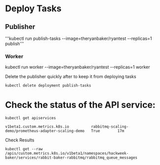 # Deploy Tasks

## Publisher
'''kubectl run publish-tasks --image=theryanbaker/ryantest --replicas=1 publish'''

### Worker

kubectl run worker --image=theryanbaker/ryantest --replicas=1 worker


Delete the publisher quickly after to keep it from deploying tasks

```kubectl delete deployment publish-tasks```

# Check the status of the API service:

```kubectl get apiservices```

```v1beta1.custom.metrics.k8s.io          rabbitmq-scaling-demo/prometheus-adapter-scaling-demo   True        17m```

Check Results

```kubectl get --raw /apis/custom.metrics.k8s.io/v1beta1/namespaces/hackweek-baker/services/rabbit-baker-rabbitmq/rabbitmq_queue_messages```
